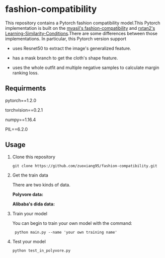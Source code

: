 # fashion-compatibility

This repository contains a Pytorch fashion compatibility model.This Pytorch implementation is built on the [mvasil's fashion-compatibility](https://github.com/mvasil/fashion-compatibility) and [rxtan2's Learning-Similarity-Conditions](https://github.com/rxtan2/Learning-Similarity-Conditions).There are some differences between those implementations. In particular, this Pytorch version support

- uses Resnet50 to extract the image's generalized feature.

- has a mask branch to get the cloth's shape feature.

- uses the whole outfit and multiple negative samples to calculate margin ranking loss.


## Requirments

pytorch==1.2.0

torchvision==0.2.1

numpy==1.16.4

PIL==6.2.0


## Usage

1. Clone this repository
    
       git clone https://github.com/zuoxiang95/fashion-compatibility.git
    
2. Get the train data

   There are two kinds of data.
  
   **Polyvore data:**
  
   **Alibaba's dida data:**
  
3. Train your model

    You can begin to train your own model with the command:
        
        python main.py --name 'your own training name'
        
4. Test your model
  
       python test_in_polyvore.py